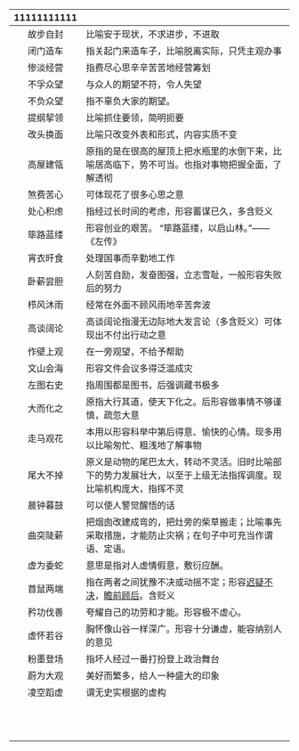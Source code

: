 


| 11111111111 |                                                                                                                                                                                                                                           |
| :---------: | :---------------------------------------------------------------------------------------------------------------------------------------------------------------------------------------------------------------------------------------- |
|    故步自封     | 比喻安于现状，不求进步，不进取                                                                                                                                                                                                                           |
|    闭门造车     | 指关起门来造车子，比喻脱离实际，只凭主观办事                                                                                                                                                                                                                    |
|    惨淡经营     | 指费尽心思辛辛苦苦地经营筹划                                                                                                                                                                                                                            |
|    不孚众望     | 与众人的期望不符，令人失望                                                                                                                                                                                                                             |
|    不负众望     | 指不辜负大家的期望。                                                                                                                                                                                                                                |
|    提纲挈领     | 比喻抓住要领，简明扼要                                                                                                                                                                                                                               |
|    改头换面     | 比喻只改变外表和形式，内容实质不变                                                                                                                                                                                                                         |
|    高屋建瓴     | 原指的是在很高的屋顶上把水瓶里的水倒下来，比喻居高临下，势不可当。也指对事物把握全面，了解透彻                                                                                                                                                                                           |
|    煞费苦心     | 可体现花了很多心思之意                                                                                                                                                                                                                               |
|    处心积虑     | 指经过长时间的考虑，形容蓄谋已久，多含贬义                                                                                                                                                                                                                     |
|    筚路蓝缕     | 形容创业的艰苦。 “筚路蓝缕，以启山林。”——《左传》                                                                                                                                                                                                               |
|    宵衣旰食     | 处理国事而辛勤地工作                                                                                                                                                                                                                                |
|    卧薪尝胆     | 人刻苦自励，发奋图强，立志雪耻，一般形容失败后的努力                                                                                                                                                                                                                |
|    栉风沐雨     | 经常在外面不顾风雨地辛苦奔波                                                                                                                                                                                                                            |
|    高谈阔论     | 高谈阔论指漫无边际地大发言论（多含贬义）可体现出不付出行动之意                                                                                                                                                                                                           |
|    作壁上观     | 在一旁观望，不给予帮助                                                                                                                                                                                                                               |
|    文山会海     | 形容文件会议多得泛滥成灾                                                                                                                                                                                                                              |
|    左图右史     | 指周围都是图书，后强调藏书极多                                                                                                                                                                                                                           |
|    大而化之     | 原指大行其道，使天下化之。后形容做事情不够谨慎，疏忽大意                                                                                                                                                                                                              |
|    走马观花     | 本用以形容科举中第后得意、愉快的心情。现多用以比喻匆忙、粗浅地了解事物                                                                                                                                                                                                       |
|    尾大不掉     | 原义是动物的尾巴太大，转动不灵活。旧时比喻部下的势力发展壮大，以至于上级无法指挥调度。现比喻机构庞大，指挥不灵                                                                                                                                                                                   |
|    晨钟暮鼓     | 可以使人警觉醒悟的话                                                                                                                                                                                                                                |
|    曲突陡薪     | 把烟囱改建成弯的，把灶旁的柴草搬走；比喻事先采取措施，才能防止灾祸；在句子中可充当作谓语、定语。                                                                                                                                                                                          |
|    虚为委蛇     | 意思是指对人虚情假意，敷衍应酬。                                                                                                                                                                                                                          |
|    首鼠两端     | 指在两者之间犹豫不决或动摇不定；形容[迟疑不决](https://baike.baidu.com/item/%E8%BF%9F%E7%96%91%E4%B8%8D%E5%86%B3/6765580?fromModule=lemma_inlink)，[瞻前顾后](https://baike.baidu.com/item/%E7%9E%BB%E5%89%8D%E9%A1%BE%E5%90%8E/1593105?fromModule=lemma_inlink)。含贬义 |
|    矜功伐善     | 夸耀自己的功劳和才能。形容极不虚心。                                                                                                                                                                                                                        |
|    虚怀若谷     | 胸怀像山谷一样深广。形容十分谦虚，能容纳别人的意见                                                                                                                                                                                                                 |
|    粉墨登场     | 指坏人经过一番打扮登上政治舞台                                                                                                                                                                                                                           |
|    蔚为大观     | 美好而繁多，给人一种盛大的印象                                                                                                                                                                                                                           |
|    凌空蹈虚     | 谓无史实根据的虚构                                                                                                                                                                                                                                 |
|             |                                                                                                                                                                                                                                           |
|             |                                                                                                                                                                                                                                           |
|             |                                                                                                                                                                                                                                           |
|             |                                                                                                                                                                                                                                           |
|             |                                                                                                                                                                                                                                           |
|             |                                                                                                                                                                                                                                           |
|             |                                                                                                                                                                                                                                           |
|             |                                                                                                                                                                                                                                           |
|             |                                                                                                                                                                                                                                           |
|             |                                                                                                                                                                                                                                           |
|             |                                                                                                                                                                                                                                           |
|             |                                                                                                                                                                                                                                           |
